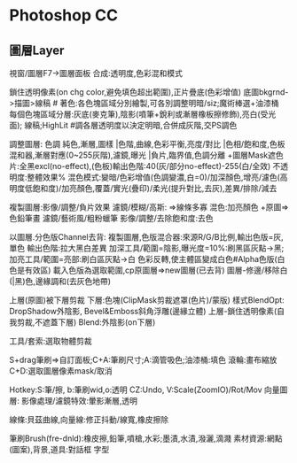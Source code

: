 # Photoshop CC

## 圖層Layer
視窗/圖層F7->圖層面板
合成:透明度,色彩混和模式

 鎖住透明像素(on chg color,避免填色超出範圍),正片疊底(色彩增值)
  底圖bkgrnd->描圖>線稿 #
 著色:各色塊區域分別繪製,可各別調整明暗/siz;魔術棒選+油漆桶
 每個色塊區域分層:灰底(麥克筆),陰影(噴筆+銳利或漸層橡板擦修飾),亮白(受光面);
 線稿;HighLit	#調各層透明度以決定明暗,合併成灰階,交PS調色

調整圖層:
 色調
 純色,漸層,圖樣
 |色階,曲線,色彩平衡,亮度/對比
 |色相/飽和度,色板混和器,漸層對應(0~255灰階),濾鏡,曝光
 |負片,臨界值,色調分離
 +圖層Mask遮色片:全黑excl(no-effect),(色板)輸出色階:40(灰/部分no-effect)-255(白/全效)
 不透明度:整體效果%
 混色模式:變暗/色彩增值(色調變濃,白=0)/加深顏色,增亮/濾色(高明度低飽和度)/加亮顏色,覆蓋/實光(疊印)/柔光(提升對比,去灰),差異/排除/減去

複製圖層:影像/調整/負片效果
 濾鏡/模糊/高斯: =>線條多寡
 混色:加亮顏色 +原圖=>色鉛筆畫
 濾鏡/藝術風/粗粉蠟筆
 影像/調整/去除飽和度:去色

以圖層.分色版Channel去背:
 複製圖層,色版混合器:來源R/G/B比例,輸出色版=灰,單色
 輸出色階:拉大黑白差異
 加深工具/範圍=陰影,曝光度=10%:刷黑區灰點->黑;
  加亮工具/範圍=亮部:刷白區灰點->白
 色彩反轉,使主體區變成白色#Alpha色版(白色是有效區)
 載入色版為選取範圍,cp原圖層=>new圖層(已去背)
  圖層-修邊/移除白(|黑)色,邊緣調和(去灰色地帶)

上層(原圖)被下層剪裁
 下層:色塊(ClipMask剪裁遮罩(色片)/蒙版)
  樣式BlendOpt: DropShadow外陰影, Bevel&Emboss斜角浮雕(邊緣立體)
上層-鎖住透明像素(自我剪裁,不遮蓋下層)
 Blend:外陰影(on下層)

工具/套索:選取物體剪裁

S+drag筆刷=>自訂面板;C+A:筆刷尺寸;A:滴管吸色;油漆桶:填色
 滾輪:畫布縮放
 C+D:選取圖層像素mask/取消

Hotkey:S:筆/擦, b:筆刷wid,o:透明 CZ:Undo, V:Scale(ZoomIO)/Rot/Mov
 向量圖層:
 影像處理/濾鏡特效:暈影漸層,透明

線條:貝茲曲線,向量線:修正抖動/線寬,橡皮擦除

筆刷Brush(fre-dnld):橡皮擦,鉛筆,噴槍,水彩;墨漬,水漬,潑灑,滴濺
素材資源:網點(圖案),背景,道具:對話框
字型
